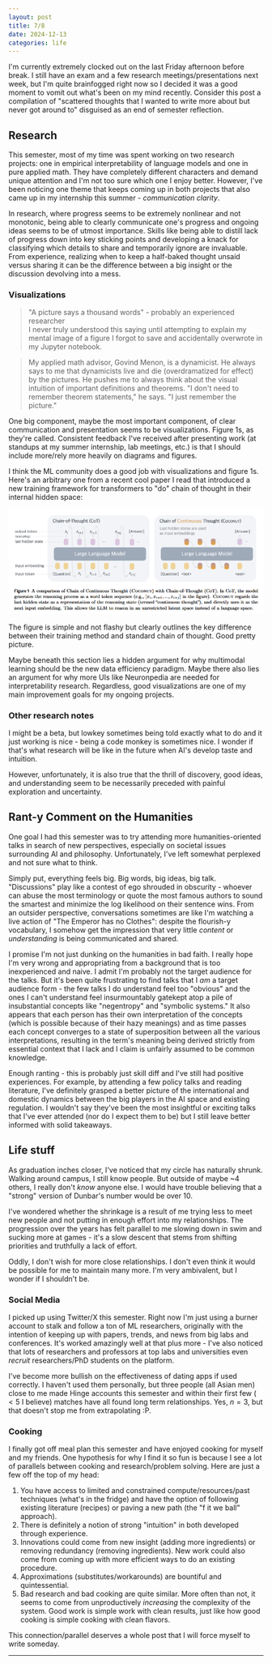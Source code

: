 ```yaml
---
layout: post
title: 7/8
date: 2024-12-13
categories: life
---
```


I'm currently extremely clocked out on the last Friday afternoon before break. I still have an exam and a few research meetings/presentations next week, but I'm quite brainfogged right now so I decided it was a good moment to vomit out what's been on my mind recently. Consider this post a compilation of "scattered thoughts that I wanted to write more about but never got around to" disguised as an end of semester reflection.

## Research
This semester, most of my time was spent working on two research projects: one in empirical interpretability of language models and one in pure applied math. They have completely different characters and demand unique attention and I'm not too sure which one I enjoy better. However, I've been noticing one theme that keeps coming up in both projects that also came up in my internship this summer - *communication clarity*.

In research, where progress seems to be extremely nonlinear and not monotonic, being able to clearly communicate one's progress and ongoing ideas seems to be of utmost importance. Skills like being able to distill lack of progress down into key sticking points and developing a knack for classifying which details to share and temporarily ignore are invaluable. From experience, realizing when to keep a half-baked thought unsaid versus sharing it can be the difference between a big insight or the discussion devolving into a mess.

### Visualizations
<blockquote>
"A picture says a thousand words" - probably an experienced researcher<br>
I never truly understood this saying until attempting to explain my mental image of a figure I forgot to save and accidentally overwrote in my Jupyter notebook.
</blockquote>

<blockquote>
My applied math advisor, Govind Menon, is a dynamicist. He always says to me that dynamicists live and die (overdramatized for effect) by the pictures. He pushes me to always think about the visual intuition of important definitions and theorems. "I don't need to remember theorem statements," he says. "I just remember the picture."
</blockquote>

One big component, maybe the most important component, of clear communication and presentation seems to be visualizations. Figure 1s, as they're called. Consistent feedback I've received after presenting work (at standups at my summer internship, lab meetings, etc.) is that I should include more/rely more heavily on diagrams and figures.

I think the ML community does a good job with visualizations and figure 1s. Here's an arbitrary one from a recent cool paper I read that introduced a new training framework for transformers to "do" chain of thought in their internal hidden space:

![nice_figure](/assets/seven_eights/nice_figure.png)

The figure is simple and not flashy but clearly outlines the key difference between their training method and standard chain of thought. Good pretty picture.

Maybe beneath this section lies a hidden argument for why multimodal learning should be the new data efficiency paradigm. Maybe there also lies an argument for why more UIs like Neuronpedia are needed for interpretability research. Regardless, good visualizations are one of my main improvement goals for my ongoing projects.

### Other research notes
I might be a beta, but lowkey sometimes being told exactly what to do and it just working is nice - being a code monkey is sometimes nice. I wonder if that's what research will be like in the future when AI's develop taste and intuition.

However, unfortunately, it is also true that the thrill of discovery, good ideas, and understanding seem to be necessarily preceded with painful exploration and uncertainty.

## Rant-y Comment on the Humanities
One goal I had this semester was to try attending more humanities-oriented talks in search of new perspectives, especially on societal issues surrounding AI and philosophy. Unfortunately, I've left somewhat perplexed and not sure what to think.

Simply put, everything feels big. Big words, big ideas, big talk. "Discussions" play like a contest of ego shrouded in obscurity - whoever can abuse the most terminology or quote the most famous authors to sound the smartest and minimize the log likelihood on their sentence wins. From an outsider perspective, conversations sometimes are like I'm watching a live action of "The Emperor has no Clothes": despite the flourish-y vocabulary, I somehow get the impression that very little *content* or *understanding* is being communicated and shared.

I promise I'm not just dunking on the humanities in bad faith. I really hope I'm very wrong and appropriating from a background that is too inexperienced and naive. I admit I'm probably not the target audience for the talks. But it's been quite frustrating to find talks that I *am* a target audience form - the few talks I do understand feel too "obvious" and the ones I can't understand feel insurmountably gatekept atop a pile of insubstantial concepts like "negentropy" and "symbolic systems." It also appears that each person has their own interpretation of the concepts (which is possible because of their hazy meanings) and as time passes each concept converges to a state of superposition between all the various interpretations, resulting in the term's meaning being derived strictly from essential context that I lack and I claim is unfairly assumed to be common knowledge.

Enough ranting - this is probably just skill diff and I've still had positive experiences. For example, by attending a few policy talks and reading literature, I've definitely grasped a better picture of the international and domestic dynamics between the big players in the AI space and existing regulation. I wouldn't say they've been the most insightful or exciting talks that I've ever attended (nor do I expect them to be) but I still leave better informed with solid takeaways.

## Life stuff

As graduation inches closer, I've noticed that my circle has naturally shrunk. Walking around campus, I still know people. But outside of maybe ~4 others, I really don't *know* anyone else. I would have trouble believing that a "strong" version of Dunbar's number would be over 10.

I've wondered whether the shrinkage is a result of me trying less to meet new people and not putting in enough effort into my relationships. The progression over the years has felt parallel to me slowing down in swim and sucking more at games - it's a slow descent that stems from shifting priorities and truthfully a lack of effort.

Oddly, I don't wish for more close relationships. I don't even think it would be possible for me to maintain many more. I'm very ambivalent, but I wonder if I shouldn't be.

### Social Media
I picked up using Twitter/X this semester. Right now I'm just using a burner account to stalk and follow a ton of ML researchers, originally with the intention of keeping up with papers, trends, and news from big labs and conferences. It's worked amazingly well at that plus more - I've also noticed that lots of researchers and professors at top labs and universities even *recruit* researchers/PhD students on the platform.

I've become more bullish on the effectiveness of dating apps if used correctly. I haven't used them personally, but three people (all Asian men) close to me made Hinge accounts this semester and within their first few ($<5$ I believe) matches have all found long term relationships. Yes, $n=3$, but that doesn't stop me from extrapolating :P.

### Cooking
I finally got off meal plan this semester and have enjoyed cooking for myself and my friends. One hypothesis for why I find it so fun is because I see a lot of parallels between cooking and research/problem solving. Here are just a few off the top of my head:
1. You have access to limited and constrained compute/resources/past techniques (what's in the fridge) and have the option of following existing literature (recipes) or paving a new path (the "f it we ball" approach).
2. There is definitely a notion of strong "intuition" in both developed through experience.
3. Innovations could come from new insight (adding more ingredients) or removing redundancy (removing ingredients). New work could also come from coming up with more efficient ways to do an existing procedure.
4. Approximations (substitutes/workarounds) are bountiful and quintessential.
5. Bad research and bad cooking are quite similar. More often than not, it seems to come from unproductively *increasing* the complexity of the system. Good work is simple work with clean results, just like how good cooking is simple cooking with clean flavors.

This connection/parallel deserves a whole post that I will force myself to write someday.

---


